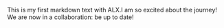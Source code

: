 This is my first markdown text with ALX.I am so excited about the journey!
We are now in a collaboration: be up to date!
